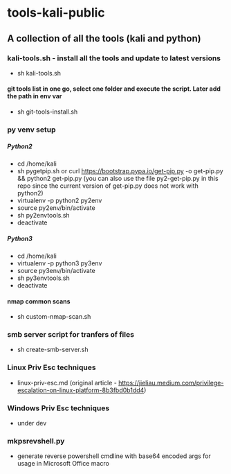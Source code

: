 # tools-kali-public
## A collection of all the tools (kali and python)

### kali-tools.sh - install all the tools and update to latest versions
- sh kali-tools.sh

#### git tools list in one go, select one folder and execute the script. Later add the path in env var
- sh git-tools-install.sh 

### py venv setup

##### Python2
- cd /home/kali
- sh pygetpip.sh or curl https://bootstrap.pypa.io/get-pip.py -o get-pip.py && python2 get-pip.py (you can also use the file py2-get-pip.py in this repo since the current version of get-pip.py does not work with python2)
- virtualenv -p python2 py2env
- source py2env/bin/activate
- sh py2envtools.sh
- deactivate

##### Python3
- cd /home/kali
- virtualenv -p python3 py3env
- source py3env/bin/activate
- sh py3envtools.sh
- deactivate

#### nmap common scans
- sh custom-nmap-scan.sh <ip>

### smb server script for tranfers of files
- sh create-smb-server.sh

### Linux Priv Esc techniques 
- linux-priv-esc.md (original article - https://jieliau.medium.com/privilege-escalation-on-linux-platform-8b3fbd0b1dd4)

### Windows Priv Esc techniques
- under dev

### mkpsrevshell.py
- generate reverse powershell cmdline with base64 encoded args for usage in Microsoft Office macro

